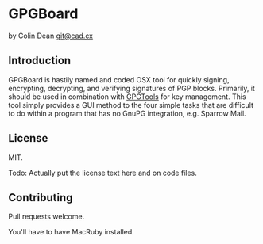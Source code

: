 GPGBoard
========

by Colin Dean <git@cad.cx>

Introduction
------------

GPGBoard is hastily named and coded OSX tool for quickly signing, encrypting,
decrypting, and verifying signatures of PGP blocks. Primarily, it should be used
in combination with [GPGTools](https://www.gpgtools.org) for key management. 
This tool simply provides a GUI method to the four simple tasks that are
difficult to do within a program that has no GnuPG integration, e.g.
Sparrow Mail.

License
-------

MIT.

Todo: Actually put the license text here and on code files.

Contributing
------------

Pull requests welcome.

You'll have to have MacRuby installed.
